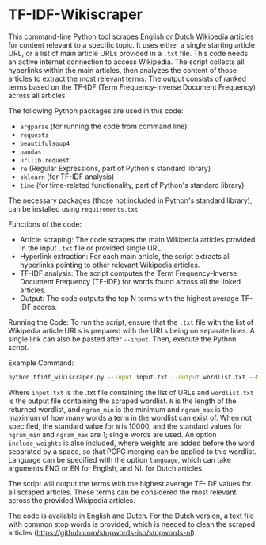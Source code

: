 # TF-IDF-Wikiscraper
This command-line Python tool scrapes English or Dutch Wikipedia articles for content relevant to a specific topic. It uses either a single starting article URL, or a list of main article URLs provided in a `.txt` file. This code needs an active internet connection to access Wikipedia.
The script collects all hyperlinks within the main articles, then analyzes the content of those articles to extract the most relevant terms. 
The output consists of ranked terms based on the TF-IDF (Term Frequency-Inverse Document Frequency) across all articles.

The following Python packages are used in this code:
- `argparse` (for running the code from command line)
- `requests`
- `beautifulsoup4`
- `pandas`
- `urllib.request`
- `re` (Regular Expressions, part of Python's standard library)
- `sklearn` (for TF-IDF analysis)
- `time` (for time-related functionality, part of Python's standard library)

The necessary packages (those not included in Python's standard library), can be installed using `requirements.txt`

Functions of the code:
- Article scraping: The code scrapes the main Wikipedia articles provided in the input `.txt` file or provided single URL.  
- Hyperlink extraction: For each main article, the script extracts all hyperlinks pointing to other relevant Wikipedia articles.  
- TF-IDF analysis: The script computes the Term Frequency-Inverse Document Frequency (TF-IDF) for words found across all the linked articles.  
- Output: The code outputs the top N terms with the highest average TF-IDF scores.

Running the Code:
To run the script, ensure that the `.txt` file with the list of Wikipedia article URLs is prepared with the URLs being on separate lines. A single link can also be pasted after `--input`. Then, execute the Python script.

Example Command:
```bash
python tfidf_wikiscraper.py --input input.txt --output wordlist.txt --N 50000 --ngram_max 2
```

Where `input.txt` is the .txt file containing the list of URLs and `wordlist.txt` is the output file containing the scraped wordlist. `N` is the length of the returned wordlist, and `ngram_min` is the minimum and `ngram_max` is the maximum of how many words a term in the wordlist can exist of. When not specified, the standard value for `N` is 10000, and the standard values for `ngram_min` and `ngram_max` are 1; single words are used. An option `include_weights` is also included, where weights are added before the word separated by a space, so that PCFG merging can be applied to this wordlist. Language can be specified with the option `language`, which can take arguments ENG or EN for English, and NL for Dutch articles.

The script will output the terms with the highest average TF-IDF values for all scraped articles. These terms can be considered the most relevant across the provided Wikipedia articles.

The code is available in English and Dutch. For the Dutch version, a text file with common stop words is provided, which is needed to clean the scraped articles (https://github.com/stopwords-iso/stopwords-nl).
